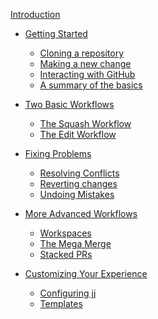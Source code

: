 [Introduction](introduction.md)

- [Getting Started](getting-started/index.md)
    - [Cloning a repository](getting-started/cloning-a-repository.md)
    - [Making a new change](getting-started/making-a-new-change.md)
    - [Interacting with GitHub](getting-started/interacting-with-github.md)
    - [A summary of the basics](getting-started/a-summary-of-the-basics.md)

- [Two Basic Workflows]()
    - [The Squash Workflow]()
    - [The Edit Workflow]()

- [Fixing Problems]()
    - [Resolving Conflicts]()
    - [Reverting changes]()
    - [Undoing Mistakes]()

- [More Advanced Workflows]()
    - [Workspaces]()
    - [The Mega Merge]()
    - [Stacked PRs]()

- [Customizing Your Experience]()
    - [Configuring jj]()
    - [Templates]()